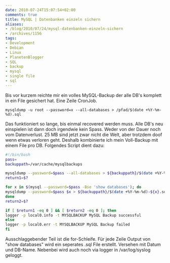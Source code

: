 ```yaml
---
date: 2010-07-24T15:07:54+02:00
comments: true
title: MySQL | Datenbanken einzeln sichern
aliases:
- /blog/2010/07/24/mysql-datenbanken-einzeln-sichern
- /archives/1156
tags:
- Development
- Debian
- Linux
- PlanetenBlogger
- SQL
- backup
- mysql
- single file
- sql
---
```


Bis vor kurzem reichte mir ein volles MySQL-Backup der alle DB's komplett
in ein File gesichert hat. Eine Zeile CronJob.

```
mysqldump -u root --password=x --all-databases > /pfad/$(date +%Y-%m-%d).sql
```

Das funktioniert so lange, bis einmal recovered werden muss. Alle DB's neu
einspielen ist dann doch irgendwie kein Spass. Weder von der Dauer noch vom
Datenverlust. 25 MB sind jetzt zwar nicht die Welt, aber trotzdem doof wenn
etwas verloren geht. Deshalb kombinierte ich mein Voll-Backup mit einem
File pro DB. Folgendes Script dient dazu:

``` bash
#!/bin/bash
pass=
backuppath=/var/cache/mysqlbackups

mysqldump --password=$pass --all-databases > ${backuppath}/$(date +%Y-%m-%d).sql
return1=$?

for x in $(mysql --password=$pass -Bse 'show databases'); do
mysqldump --password=$pass $x > ${backuppath}/$(date +%Y-%m-%d)-${x}.sql
done
return2=$?

if [ $return1 -eq 0 ] && [ $return2 -eq 0 ]; then
logger -p local0.info -t MYSQLBACKUP MySQL Backup successful
else
logger -p local0.err -t MYSQLBACKUP MySQL Backup failed
fi
```

Ausschlaggebender Teil ist die for-Schleife. Für jede Zeile Output von
"show databases" wird ein seperates .sql File erstellt. Versehen mit Datum
und DB-Name. Nebenbei wird auch noch via logger in /var/log/syslog geloggt.

